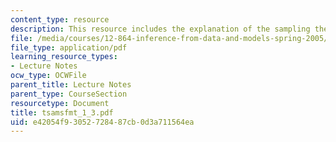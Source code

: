 ```yaml
---
content_type: resource
description: This resource includes the explanation of the sampling theorem.
file: /media/courses/12-864-inference-from-data-and-models-spring-2005/e42054f93052728487cb0d3a711564ea_tsamsfmt_1_3.pdf
file_type: application/pdf
learning_resource_types:
- Lecture Notes
ocw_type: OCWFile
parent_title: Lecture Notes
parent_type: CourseSection
resourcetype: Document
title: tsamsfmt_1_3.pdf
uid: e42054f9-3052-7284-87cb-0d3a711564ea
---
```


